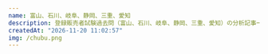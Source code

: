 ```yaml
---
name: 富山、石川、岐阜、静岡、三重、愛知
description: 登録販売者試験過去問（富山、石川、岐阜、静岡、三重、愛知）の分析記事一覧です
createdAt: "2026-11-20 11:02:57"
img: /chubu.png
---
```

